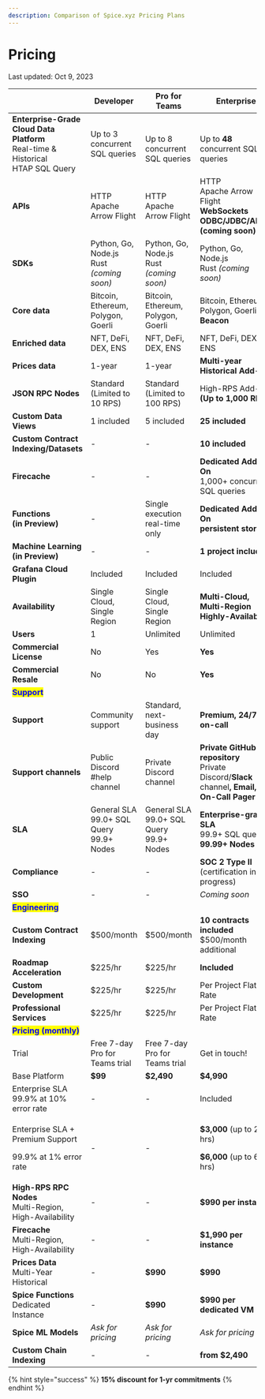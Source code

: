 ```yaml
---
description: Comparison of Spice.xyz Pricing Plans
---
```


# Pricing

Last updated: Oct 9, 2023

<table data-full-width="true"><thead><tr><th width="230"> </th><th>Developer</th><th>Pro for Teams</th><th>Enterprise</th></tr></thead><tbody><tr><td><strong>Enterprise-Grade Cloud Data Platform</strong><br>Real-time &#x26; Historical<br>HTAP SQL Query</td><td>Up to 3 concurrent SQL queries</td><td><br>Up to 8 concurrent SQL queries</td><td><br>Up to <strong>48</strong> concurrent SQL queries</td></tr><tr><td><strong>APIs</strong></td><td>HTTP<br>Apache Arrow Flight</td><td>HTTP<br>Apache Arrow Flight</td><td>HTTP<br>Apache Arrow Flight<br><strong>WebSockets</strong><br><strong>ODBC/JDBC/ADBC (coming soon)</strong></td></tr><tr><td><strong>SDKs</strong></td><td>Python, Go, Node.js<br>Rust <em>(coming soon)</em></td><td>Python, Go, Node.js<br>Rust <em>(coming soon)</em></td><td>Python, Go, Node.js<br>Rust <em>(coming soon)</em></td></tr><tr><td><strong>Core data</strong></td><td>Bitcoin, Ethereum, Polygon, Goerli</td><td>Bitcoin, Ethereum, Polygon, Goerli</td><td>Bitcoin, Ethereum, Polygon, Goerli, <strong>Beacon</strong></td></tr><tr><td><strong>Enriched data</strong></td><td>NFT, DeFi, DEX, ENS</td><td>NFT, DeFi, DEX, ENS</td><td>NFT, DeFi, DEX, ENS</td></tr><tr><td><strong>Prices data</strong></td><td>1-year</td><td>1-year</td><td><strong>Multi-year Historical Add-On</strong></td></tr><tr><td><strong>JSON RPC Nodes</strong></td><td>Standard<br>(Limited to 10 RPS)</td><td>Standard<br>(Limited to 100 RPS)</td><td>High-RPS Add-On<br><strong>(Up to 1,000 RPS)</strong></td></tr><tr><td><strong>Custom Data Views</strong></td><td>1 included</td><td>5 included</td><td><strong>25 included</strong></td></tr><tr><td><strong>Custom Contract Indexing/Datasets</strong></td><td>-</td><td>-</td><td><strong>10 included</strong></td></tr><tr><td><strong>Firecache</strong></td><td>-</td><td>-</td><td><strong>Dedicated Add-On</strong><br>1,000+ concurrent SQL queries</td></tr><tr><td><strong>Functions</strong><br><strong>(in Preview)</strong></td><td>-</td><td>Single execution<br>real-time only</td><td><strong>Dedicated Add-On</strong><br><strong>persistent storage</strong></td></tr><tr><td><strong>Machine Learning</strong><br><strong>(in Preview)</strong></td><td>-</td><td>-</td><td><strong>1 project included</strong></td></tr><tr><td><strong>Grafana Cloud Plugin</strong></td><td>Included</td><td>Included</td><td>Included</td></tr><tr><td><strong>Availability</strong></td><td>Single Cloud, Single Region</td><td>Single Cloud, Single Region</td><td><strong>Multi-Cloud, Multi-Region</strong><br><strong>Highly-Available</strong></td></tr><tr><td><strong>Users</strong></td><td>1</td><td>Unlimited</td><td>Unlimited</td></tr><tr><td><strong>Commercial License</strong></td><td>No</td><td>Yes</td><td><strong>Yes</strong></td></tr><tr><td><strong>Commercial Resale</strong></td><td>No</td><td>No</td><td><strong>Yes</strong></td></tr><tr><td><mark style="color:blue;"><strong>Support</strong></mark></td><td></td><td></td><td></td></tr><tr><td><strong>Support</strong></td><td>Community support</td><td>Standard, next-business day</td><td><strong>Premium, 24/7 on-call</strong></td></tr><tr><td><strong>Support channels</strong></td><td>Public Discord #help channel</td><td>Private Discord channel</td><td><strong>Private GitHub repository</strong><br>Private Discord/<strong>Slack</strong> channel<strong>, Email, On-Call Pager</strong></td></tr><tr><td><strong>SLA</strong></td><td>General SLA<br>99.0+ SQL Query<br>99.9+ Nodes</td><td>General SLA<br>99.0+ SQL Query<br>99.9+ Nodes</td><td><strong>Enterprise-grade SLA</strong><br>99.9+ SQL query<br><strong>99.99+ Nodes</strong></td></tr><tr><td><strong>Compliance</strong></td><td>-</td><td>-</td><td><strong>SOC 2 Type II</strong><br>(certification in-progress)</td></tr><tr><td><strong>SSO</strong></td><td>-</td><td>-</td><td><em>Coming soon</em></td></tr><tr><td><mark style="color:blue;"><strong>Engineering</strong></mark></td><td></td><td></td><td></td></tr><tr><td><strong>Custom Contract Indexing</strong></td><td>$500/month</td><td>$500/month</td><td><strong>10 contracts included</strong><br>$500/month additional</td></tr><tr><td><strong>Roadmap Acceleration</strong></td><td>$225/hr</td><td>$225/hr</td><td><strong>Included</strong></td></tr><tr><td><strong>Custom Development</strong></td><td>$225/hr</td><td>$225/hr</td><td>Per Project Flat Rate</td></tr><tr><td><strong>Professional Services</strong></td><td>$225/hr</td><td>$225/hr</td><td>Per Project Flat Rate</td></tr><tr><td><mark style="color:blue;"><strong>Pricing (monthly)</strong></mark></td><td></td><td></td><td></td></tr><tr><td>Trial</td><td>Free 7-day Pro for Teams trial</td><td>Free 7-day Pro for Teams trial</td><td>Get in touch!</td></tr><tr><td>Base Platform</td><td><strong>$99</strong></td><td><strong>$2,490</strong></td><td><strong>$4,990</strong></td></tr><tr><td>Enterprise SLA<br>99.9% at 10% error rate</td><td>-</td><td>-</td><td>Included</td></tr><tr><td><p>Enterprise SLA + Premium Support</p><p>99.9% at 1% error rate</p></td><td>-</td><td>-</td><td><p><strong>$3,000</strong> (up to 25 hrs)</p><p><strong>$6,000</strong> (up to 60 hrs)</p></td></tr><tr><td><strong>High-RPS RPC Nodes</strong><br>Multi-Region, High-Availability</td><td>-</td><td>-</td><td><strong>$990 per instance</strong></td></tr><tr><td><strong>Firecache</strong><br>Multi-Region, High-Availability</td><td>-</td><td>-</td><td><strong>$1,990 per instance</strong></td></tr><tr><td><strong>Prices Data</strong><br>Multi-Year Historical</td><td>-</td><td><strong>$990</strong></td><td><strong>$990</strong></td></tr><tr><td><strong>Spice Functions</strong><br>Dedicated Instance</td><td>-</td><td><strong>$990</strong></td><td><strong>$990 per dedicated VM</strong></td></tr><tr><td><strong>Spice ML Models</strong></td><td><em>Ask for pricing</em></td><td><em>Ask for pricing</em></td><td><em>Ask for pricing</em></td></tr><tr><td><strong>Custom Chain Indexing</strong></td><td>-</td><td>-</td><td><strong>from</strong> <strong>$2,490</strong></td></tr></tbody></table>

{% hint style="success" %}
**15% discount for 1-yr commitments**
{% endhint %}

